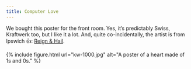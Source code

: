 ```yaml
---
title: Computer Love
---
```


We bought this poster for the front room. Yes, it’s predictably Swiss, Kraftwerk too, but I like it a lot. And, quite co-incidentally, the artist is from Ipswich <span role="img" aria-label="Thumbs up">👍</span>: [Reign & Hail](https://reignandhail.co.uk/).

{% include figure.html url="kw-1000.jpg" alt="A poster of a heart made of 1s and 0s." %}